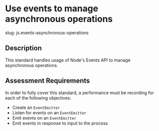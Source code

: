 # Use events to manage asynchronous operations

slug: js.events-asynchronous-operations

## Description
This standard handles usage of Node's Events API to manage asynchronous operations.

## Assessment Requirements
In order to fully cover this standard, a performance must be recording for each of the following objectives:

- Create an `EventEmitter`
- Listen for events on an `EventEmitter`
- Emit events on an `EventEmitter`
- Emit events in response to input to the process
